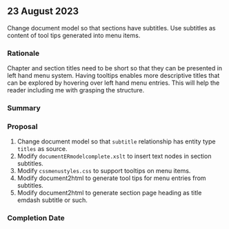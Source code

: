 
## 23 August 2023
Change document model so that sections have subtitles.
Use subtitles as content of tool tips generated into  menu items.
### Rationale
Chapter and section titles need to be short so that they can be presented in left hand menu system. Having tooltips enables more descriptive titles that can be explored by hovering over left hand menu entries.
This will help the reader including me with grasping the structure.

### Summary

### Proposal
1. Change document model so that `subtitle` relationship has entity type `titles` as source. 
2. Modify `documentERmodelcomplete.xslt` to insert text nodes in section subtitles.
2. Modify `cssmenustyles.css` to support tooltips on menu items.
3. Modify document2html to generate tool tips for menu entries from subtitles.
5. Modify document2html to generate section page heading as title emdash subtitle or such.


### Completion Date



